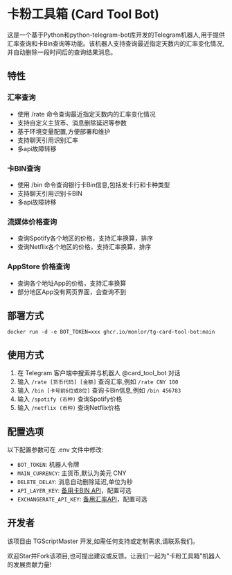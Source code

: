# 卡粉工具箱 (Card Tool Bot)

这是一个基于Python和python-telegram-bot库开发的Telegram机器人,用于提供汇率查询和卡Bin查询等功能。该机器人支持查询最近指定天数内的汇率变化情况,并自动删除一段时间后的查询结果消息。

## 特性

### 汇率查询

- 使用 /rate 命令查询最近指定天数内的汇率变化情况
- 支持自定义主货币、消息删除延迟等参数  
- 基于环境变量配置,方便部署和维护
- 支持聊天引用识别汇率
- 多api故障转移

### 卡BIN查询

- 使用 /bin 命令查询银行卡Bin信息,包括发卡行和卡种类型
- 支持聊天引用识别卡BIN
- 多api故障转移

### 流媒体价格查询

- 查询Spotify各个地区的价格，支持汇率换算，排序
- 查询Netflix各个地区的价格，支持汇率换算，排序

### AppStore 价格查询

- 查询各个地址App的价格，支持汇率换算
- 部分地区App没有网页界面，会查询不到

## 部署方式

```
docker run -d -e BOT_TOKEN=xxx ghcr.io/monlor/tg-card-tool-bot:main
```

## 使用方式

1. 在 Telegram 客户端中搜索并与机器人 @card_tool_bot 对话
2. 输入 `/rate [货币代码] [金额]` 查询汇率,例如 `/rate CNY 100`
3. 输入 `/bin [卡号前6位或8位]` 查询卡Bin信息,例如 `/bin 456783`
4. 输入 `/spotify (币种)` 查询Spotify价格
5. 输入 `/netflix (币种)` 查询Netflix价格

## 配置选项

以下配置参数可在 .env 文件中修改:

- `BOT_TOKEN`: 机器人令牌
- `MAIN_CURRENCY`: 主货币,默认为美元 CNY
- `DELETE_DELAY`: 消息自动删除延迟,单位为秒
- `API_LAYER_KEY`: [备用卡BIN API](https://apilayer.com/marketplace/bincheck-api)，配置可选
- `EXCHANGERATE_API_KEY`: [备用汇率API](https://app.exchangerate-api.com/keys)，配置可选

## 开发者

该项目由 TGScriptMaster 开发,如需任何支持或定制需求,请联系我们。

欢迎Star并Fork该项目,也可提出建议或反馈。让我们一起为"卡粉工具箱"机器人的发展贡献力量!